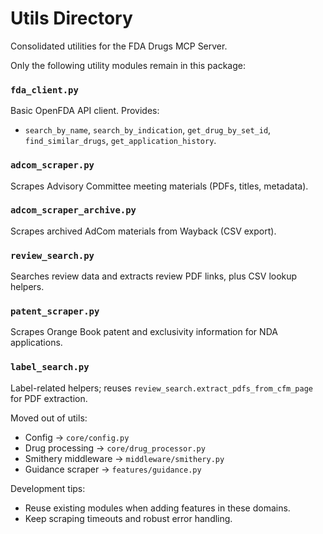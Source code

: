 # Utils Directory

Consolidated utilities for the FDA Drugs MCP Server.

Only the following utility modules remain in this package:

### `fda_client.py`
Basic OpenFDA API client. Provides:
- `search_by_name`, `search_by_indication`, `get_drug_by_set_id`, `find_similar_drugs`, `get_application_history`.

### `adcom_scraper.py`
Scrapes Advisory Committee meeting materials (PDFs, titles, metadata).

### `adcom_scraper_archive.py`
Scrapes archived AdCom materials from Wayback (CSV export).

### `review_search.py`
Searches review data and extracts review PDF links, plus CSV lookup helpers.

### `patent_scraper.py`
Scrapes Orange Book patent and exclusivity information for NDA applications.

### `label_search.py`
Label-related helpers; reuses `review_search.extract_pdfs_from_cfm_page` for PDF extraction.

Moved out of utils:
- Config -> `core/config.py`
- Drug processing -> `core/drug_processor.py`
- Smithery middleware -> `middleware/smithery.py`
- Guidance scraper -> `features/guidance.py`

Development tips:
- Reuse existing modules when adding features in these domains.
- Keep scraping timeouts and robust error handling.
